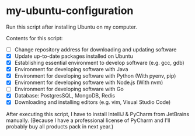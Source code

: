 # my-ubuntu-configuration
Run this script after installing Ubuntu on my computer.

Contents for this script:
- [ ] Change repository address for downloading and updating software
- [x] Update up-to-date packages installed on Ubuntu 
- [x] Establishing essential environment to develop software (e.g. gcc, gdb)
- [x] Environment for developing software with Java
- [x] Environment for developing software with Python (With pyenv, pip)
- [x] Environment for developing software with Node.js (With nvm)
- [ ] Environment for developing software with Go
- [x] Database: PostgresSQL, MongoDB, Redis
- [x] Downloading and installing editors (e.g. vim, Visual Studio Code)

After executing this script, I have to install IntelliJ & PyCharm from JetBrains manually.
(Because I have a professional license of PyCharm and I'll probably buy all products pack in next year.)
